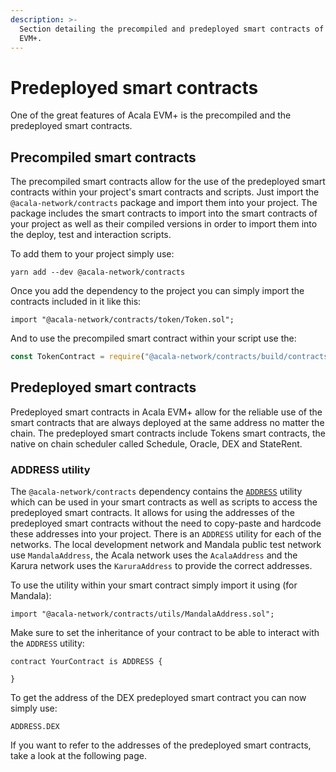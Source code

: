 ```yaml
---
description: >-
  Section detailing the precompiled and predeployed smart contracts of the Acala
  EVM+.
---
```


# Predeployed smart contracts

One of the great features of Acala EVM+ is the precompiled and the predeployed smart contracts.

## Precompiled smart contracts

The precompiled smart contracts allow for the use of the predeployed smart contracts within your project's smart contracts and scripts. Just import the `@acala-network/contracts` package and import them into your project. The package includes the smart contracts to import into the smart contracts of your project as well as their compiled versions in order to import them into the deploy, test and interaction scripts.

To add them to your project simply use:

```
yarn add --dev @acala-network/contracts
```

Once you add the dependency to the project you can simply import the contracts included in it like this:

```solidity
import "@acala-network/contracts/token/Token.sol";
```

And to use the precompiled smart contract within your script use the:

```javascript
const TokenContract = require("@acala-network/contracts/build/contracts/Token.json");
```

## Predeployed smart contracts

Predeployed smart contracts in Acala EVM+ allow for the reliable use of the smart contracts that are always deployed at the same address no matter the chain. The predeployed smart contracts include Tokens smart contracts, the native on chain scheduler called Schedule, Oracle, DEX and StateRent.

### ADDRESS utility

The `@acala-network/contracts` dependency contains the [`ADDRESS`](https://github.com/AcalaNetwork/predeploy-contracts/blob/master/contracts/utils/MandalaAddress.sol) utility which can be used in your smart contracts as well as scripts to access the predeployed smart contracts. It allows for using the addresses of the predeployed smart contracts without the need to copy-paste and hardcode these addresses into your project. There is an `ADDRESS` utility for each of the networks. The local development network and Mandala public test network use `MandalaAddress`, the Acala network uses the `AcalaAddress` and the Karura network uses the `KaruraAddress` to provide the correct addresses.

To use the utility within your smart contract simply import it using (for Mandala):

```solidity
import "@acala-network/contracts/utils/MandalaAddress.sol";
```

Make sure to set the inheritance of your contract to be able to interact with the `ADDRESS` utility:

```solidity
contract YourContract is ADDRESS {

}
```

To get the address of the DEX predeployed smart contract you can now simply use:

```solidity
ADDRESS.DEX
```

If you want to refer to the addresses of the predeployed smart contracts, take a look at the following page.
